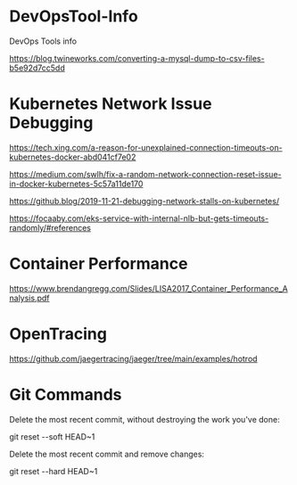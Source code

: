 # DevOpsTool-Info
DevOps Tools info


https://blog.twineworks.com/converting-a-mysql-dump-to-csv-files-b5e92d7cc5dd


# Kubernetes Network Issue Debugging

https://tech.xing.com/a-reason-for-unexplained-connection-timeouts-on-kubernetes-docker-abd041cf7e02

https://medium.com/swlh/fix-a-random-network-connection-reset-issue-in-docker-kubernetes-5c57a11de170

https://github.blog/2019-11-21-debugging-network-stalls-on-kubernetes/

https://focaaby.com/eks-service-with-internal-nlb-but-gets-timeouts-randomly/#references


# Container Performance

https://www.brendangregg.com/Slides/LISA2017_Container_Performance_Analysis.pdf


# OpenTracing

https://github.com/jaegertracing/jaeger/tree/main/examples/hotrod

# Git Commands
Delete the most recent commit, without destroying the work you've done:

git reset --soft HEAD~1

Delete the most recent commit and remove changes:

git reset --hard HEAD~1
